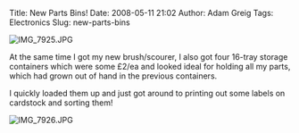 Title: New Parts Bins!
Date: 2008-05-11 21:02
Author: Adam Greig
Tags: Electronics
Slug: new-parts-bins

![IMG\_7925.JPG](http://static.flickr.com/2080/2483599171_a0eb724252.jpg)

At the same time I got my new brush/scourer, I also got four 16-tray
storage containers which were some £2/ea and looked ideal for holding
all my parts, which had grown out of hand in the previous containers.

I quickly loaded them up and just got around to printing out some labels
on cardstock and sorting them!

![IMG\_7926.JPG](http://static.flickr.com/3018/2484419602_f3559902df.jpg)

